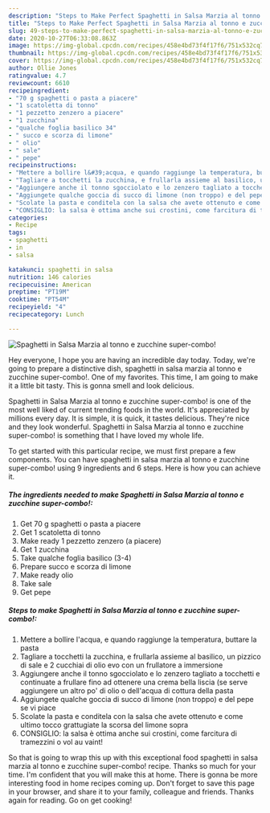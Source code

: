 ```yaml
---
description: "Steps to Make Perfect Spaghetti in Salsa Marzia al tonno e zucchine super-combo!"
title: "Steps to Make Perfect Spaghetti in Salsa Marzia al tonno e zucchine super-combo!"
slug: 49-steps-to-make-perfect-spaghetti-in-salsa-marzia-al-tonno-e-zucchine-super-combo
date: 2020-10-27T06:33:08.863Z
image: https://img-global.cpcdn.com/recipes/458e4bd73f4f17f6/751x532cq70/spaghetti-in-salsa-marzia-al-tonno-e-zucchine-super-combo-recipe-main-photo.jpg
thumbnail: https://img-global.cpcdn.com/recipes/458e4bd73f4f17f6/751x532cq70/spaghetti-in-salsa-marzia-al-tonno-e-zucchine-super-combo-recipe-main-photo.jpg
cover: https://img-global.cpcdn.com/recipes/458e4bd73f4f17f6/751x532cq70/spaghetti-in-salsa-marzia-al-tonno-e-zucchine-super-combo-recipe-main-photo.jpg
author: Ollie Jones
ratingvalue: 4.7
reviewcount: 6610
recipeingredient:
- "70 g spaghetti o pasta a piacere"
- "1 scatoletta di tonno"
- "1 pezzetto zenzero a piacere"
- "1 zucchina"
- "qualche foglia basilico 34"
- " succo e scorza di limone"
- " olio"
- " sale"
- " pepe"
recipeinstructions:
- "Mettere a bollire l&#39;acqua, e quando raggiunge la temperatura, buttare la pasta"
- "Tagliare a tocchetti la zucchina, e frullarla assieme al basilico, un pizzico di sale e 2 cucchiai di olio evo con un frullatore a immersione"
- "Aggiungere anche il tonno sgocciolato e lo zenzero tagliato a tocchetti e continuate a frullare fino ad ottenere una crema bella liscia (se serve aggiungere un altro po&#39; di olio o dell&#39;acqua di cottura della pasta"
- "Aggiungete qualche goccia di succo di limone (non troppo) e del pepe se vi piace"
- "Scolate la pasta e conditela con la salsa che avete ottenuto e come ultimo tocco grattugiate la scorsa del limone sopra"
- "CONSIGLIO: la salsa è ottima anche sui crostini, come farcitura di tramezzini o vol au vaint!"
categories:
- Recipe
tags:
- spaghetti
- in
- salsa

katakunci: spaghetti in salsa 
nutrition: 146 calories
recipecuisine: American
preptime: "PT19M"
cooktime: "PT54M"
recipeyield: "4"
recipecategory: Lunch

---
```



![Spaghetti in Salsa Marzia al tonno e zucchine super-combo!](https://img-global.cpcdn.com/recipes/458e4bd73f4f17f6/751x532cq70/spaghetti-in-salsa-marzia-al-tonno-e-zucchine-super-combo-recipe-main-photo.jpg)

Hey everyone, I hope you are having an incredible day today. Today, we're going to prepare a distinctive dish, spaghetti in salsa marzia al tonno e zucchine super-combo!. One of my favorites. This time, I am going to make it a little bit tasty. This is gonna smell and look delicious.



Spaghetti in Salsa Marzia al tonno e zucchine super-combo! is one of the most well liked of current trending foods in the world. It's appreciated by millions every day. It is simple, it is quick, it tastes delicious. They're nice and they look wonderful. Spaghetti in Salsa Marzia al tonno e zucchine super-combo! is something that I have loved my whole life.


To get started with this particular recipe, we must first prepare a few components. You can have spaghetti in salsa marzia al tonno e zucchine super-combo! using 9 ingredients and 6 steps. Here is how you can achieve it.

<!--inarticleads1-->

##### The ingredients needed to make Spaghetti in Salsa Marzia al tonno e zucchine super-combo!:

1. Get 70 g spaghetti o pasta a piacere
1. Get 1 scatoletta di tonno
1. Make ready 1 pezzetto zenzero (a piacere)
1. Get 1 zucchina
1. Take qualche foglia basilico (3-4)
1. Prepare  succo e scorza di limone
1. Make ready  olio
1. Take  sale
1. Get  pepe




<!--inarticleads2-->

##### Steps to make Spaghetti in Salsa Marzia al tonno e zucchine super-combo!:

1. Mettere a bollire l&#39;acqua, e quando raggiunge la temperatura, buttare la pasta
1. Tagliare a tocchetti la zucchina, e frullarla assieme al basilico, un pizzico di sale e 2 cucchiai di olio evo con un frullatore a immersione
1. Aggiungere anche il tonno sgocciolato e lo zenzero tagliato a tocchetti e continuate a frullare fino ad ottenere una crema bella liscia (se serve aggiungere un altro po&#39; di olio o dell&#39;acqua di cottura della pasta
1. Aggiungete qualche goccia di succo di limone (non troppo) e del pepe se vi piace
1. Scolate la pasta e conditela con la salsa che avete ottenuto e come ultimo tocco grattugiate la scorsa del limone sopra
1. CONSIGLIO: la salsa è ottima anche sui crostini, come farcitura di tramezzini o vol au vaint!




So that is going to wrap this up with this exceptional food spaghetti in salsa marzia al tonno e zucchine super-combo! recipe. Thanks so much for your time. I'm confident that you will make this at home. There is gonna be more interesting food in home recipes coming up. Don't forget to save this page in your browser, and share it to your family, colleague and friends. Thanks again for reading. Go on get cooking!
